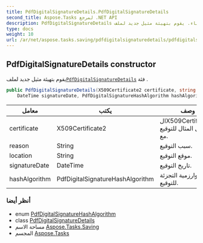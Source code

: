 ```yaml
---
title: PdfDigitalSignatureDetails.PdfDigitalSignatureDetails
second_title: Aspose.Tasks لمرجع .NET API
description: PdfDigitalSignatureDetails البناء. يقوم بتهيئة مثيل جديد لملفPdfDigitalSignatureDetails فئة .
type: docs
weight: 10
url: /ar/net/aspose.tasks.saving/pdfdigitalsignaturedetails/pdfdigitalsignaturedetails/
---
```

## PdfDigitalSignatureDetails constructor

يقوم بتهيئة مثيل جديد لملف[`PdfDigitalSignatureDetails`](../) فئة .

```csharp
public PdfDigitalSignatureDetails(X509Certificate2 certificate, string reason, string location, 
    DateTime signatureDate, PdfDigitalSignatureHashAlgorithm hashAlgorithm)
```

| معامل | يكتب | وصف |
| --- | --- | --- |
| certificate | X509Certificate2 | الX509Certificate2 سبيل المثال للتوقيع مع. |
| reason | String | سبب التوقيع. |
| location | String | موقع التوقيع. |
| signatureDate | DateTime | تاريخ التوقيع. |
| hashAlgorithm | PdfDigitalSignatureHashAlgorithm | خوارزمية التجزئة للتوقيع. |

### أنظر أيضا

* enum [PdfDigitalSignatureHashAlgorithm](../../pdfdigitalsignaturehashalgorithm/)
* class [PdfDigitalSignatureDetails](../)
* مساحة الاسم [Aspose.Tasks.Saving](../../pdfdigitalsignaturedetails/)
* المجسم [Aspose.Tasks](../../../)



